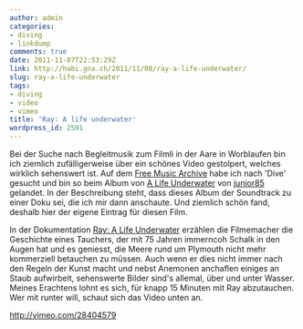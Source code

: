 ```yaml
---
author: admin
categories:
- diving
- linkdump
comments: true
date: 2011-11-07T22:53:29Z
link: http://habi.gna.ch/2011/11/08/ray-a-life-underwater/
slug: ray-a-life-underwater
tags:
- diving
- video
- vimeo
title: 'Ray: A life underwater'
wordpress_id: 2591
---
```


Bei der Suche nach Begleitmusik zum Filmli in der Aare in Worblaufen bin ich ziemlich zufälligerweise über ein schönes Video gestolpert, welches wirklich sehenswert ist. Auf dem [Free Music Archive](http://freemusicarchive.org/) habe ich nach 'Dive' gesucht und bin so beim Album von [A Life Underwater](http://freemusicarchive.org/music/junior85/Ray_-_A_Life_Underwater/) von [junior85](http://freemusicarchive.org/music/junior85) gelandet. In der Beschreibung steht, dass dieses Album der Soundtrack zu einer Doku sei, die ich mir dann anschaute. Und ziemlich schön fand, deshalb hier der eigene Eintrag für diesen Film.

In der Dokumentation [Ray: A Life Underwater](http://vimeo.com/28404579) erzählen die Filmemacher die Geschichte eines Tauchers, der mit 75 Jahren immerncoh Schalk in den Augen hat und es geniesst, die Meere rund um Plymouth nicht mehr kommerziell betauchen zu müssen. Auch wenn er dies nicht immer nach den Regeln der Kunst macht und nebst Anemonen anchaflen einiges an Staub aufwirbelt, sehenswerte Bilder sind's allemal, über und unter Wasser. Meines Erachtens lohnt es sich, für knapp 15 Minuten mit Ray abzutauchen. Wer mit runter will, schaut sich das Video unten an.

http://vimeo.com/28404579
